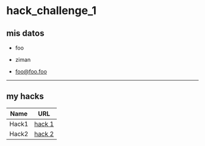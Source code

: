 # hack_challenge_1
## mis datos

- foo
  
- ziman

- foo@foo.foo 

<hr>

## my hacks

| Name | URL |
| ------ | ------ |
| Hack1 | [hack 1](https://github.com/alternock/test_foo_html) |
| Hack2 | [hack 2](https://github.com/alternock/test_web_intro_git) |

